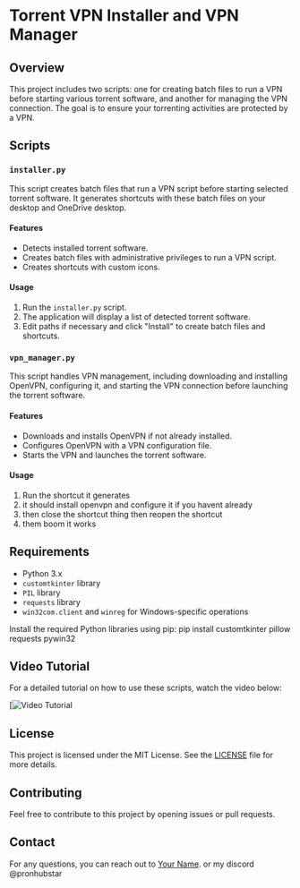 # Torrent VPN Installer and VPN Manager

## Overview

This project includes two scripts: one for creating batch files to run a VPN before starting various torrent software, and another for managing the VPN connection. The goal is to ensure your torrenting activities are protected by a VPN.

## Scripts

### `installer.py`

This script creates batch files that run a VPN script before starting selected torrent software. It generates shortcuts with these batch files on your desktop and OneDrive desktop.

#### Features
- Detects installed torrent software.
- Creates batch files with administrative privileges to run a VPN script.
- Creates shortcuts with custom icons.

#### Usage
1. Run the `installer.py` script.
2. The application will display a list of detected torrent software.
3. Edit paths if necessary and click "Install" to create batch files and shortcuts.

### `vpn_manager.py`

This script handles VPN management, including downloading and installing OpenVPN, configuring it, and starting the VPN connection before launching the torrent software.

#### Features
- Downloads and installs OpenVPN if not already installed.
- Configures OpenVPN with a VPN configuration file.
- Starts the VPN and launches the torrent software.

#### Usage
1. Run the shortcut it generates
2. it should install openvpn and configure it if you havent already
3. then close the shortcut thing then reopen the shortcut
4. them boom it works

## Requirements

- Python 3.x
- `customtkinter` library
- `PIL` library
- `requests` library
- `win32com.client` and `winreg` for Windows-specific operations

Install the required Python libraries using pip:
pip install customtkinter pillow requests pywin32

## Video Tutorial

For a detailed tutorial on how to use these scripts, watch the video below:

[![Video Tutorial](https://drive.google.com/file/d/14I2raZphxH6ge36CaAzoK0Uvm8bUgKzY/view?usp=sharing)

## License

This project is licensed under the MIT License. See the [LICENSE](LICENSE) file for more details.

## Contributing

Feel free to contribute to this project by opening issues or pull requests.

## Contact

For any questions, you can reach out to [Your Name](mailto:darthsaint008@gmail.com).
or my discord @pronhubstar
